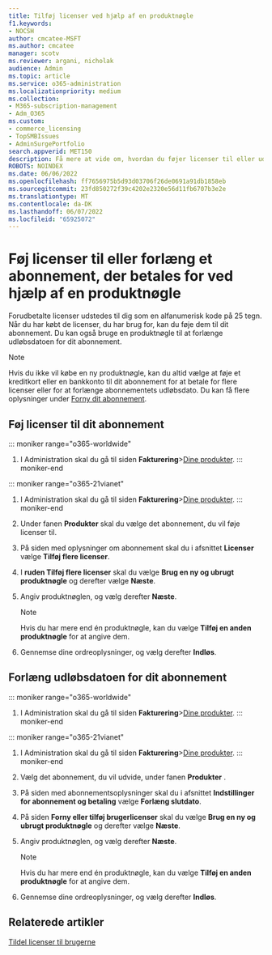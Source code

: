 ```yaml
---
title: Tilføj licenser ved hjælp af en produktnøgle
f1.keywords:
- NOCSH
author: cmcatee-MSFT
ms.author: cmcatee
manager: scotv
ms.reviewer: argani, nicholak
audience: Admin
ms.topic: article
ms.service: o365-administration
ms.localizationpriority: medium
ms.collection:
- M365-subscription-management
- Adm_O365
ms.custom:
- commerce_licensing
- TopSMBIssues
- AdminSurgePortfolio
search.appverid: MET150
description: Få mere at vide om, hvordan du føjer licenser til eller udvider dit abonnement med en produktnøgle.
ROBOTS: NOINDEX
ms.date: 06/06/2022
ms.openlocfilehash: ff7656975b5d93d03706f26de0691a91db1858eb
ms.sourcegitcommit: 23fd850272f39c4202e2320e56d11fb6707b3e2e
ms.translationtype: MT
ms.contentlocale: da-DK
ms.lasthandoff: 06/07/2022
ms.locfileid: "65925072"
---
```

# <a name="add-licenses-to-or-extend-a-subscription-paid-for-using-a-product-key"></a>Føj licenser til eller forlæng et abonnement, der betales for ved hjælp af en produktnøgle

Forudbetalte licenser udstedes til dig som en alfanumerisk kode på 25 tegn. Når du har købt de licenser, du har brug for, kan du føje dem til dit abonnement. Du kan også bruge en produktnøgle til at forlænge udløbsdatoen for dit abonnement.

> [!NOTE]
> Hvis du ikke vil købe en ny produktnøgle, kan du altid vælge at føje et kreditkort eller en bankkonto til dit abonnement for at betale for flere licenser eller for at forlænge abonnementets udløbsdato. Du kan få flere oplysninger under [Forny dit abonnement](../subscriptions/renew-your-subscription.md).
  
## <a name="add-licenses-to-your-subscription"></a>Føj licenser til dit abonnement

::: moniker range="o365-worldwide"

1. I Administration skal du gå til siden **Fakturering**\><a href="https://go.microsoft.com/fwlink/p/?linkid=842054" target="_blank">Dine produkter</a>.
::: moniker-end

::: moniker range="o365-21vianet"

1. I Administration skal du gå til siden **Fakturering**\><a href="https://go.microsoft.com/fwlink/p/?linkid=850626" target="_blank">Dine produkter</a>.
::: moniker-end

2. Under fanen **Produkter** skal du vælge det abonnement, du vil føje licenser til.
3. På siden med oplysninger om abonnement skal du i afsnittet **Licenser** vælge **Tilføj flere licenser**.
4. I **ruden Tilføj flere licenser** skal du vælge **Brug en ny og ubrugt produktnøgle** og derefter vælge **Næste**.
5. Angiv produktnøglen, og vælg derefter **Næste**.
    > [!NOTE]
    > Hvis du har mere end én produktnøgle, kan du vælge **Tilføj en anden produktnøgle** for at angive dem.
6. Gennemse dine ordreoplysninger, og vælg derefter **Indløs**.
  
## <a name="extend-the-expiration-date-of-your-subscription"></a>Forlæng udløbsdatoen for dit abonnement

::: moniker range="o365-worldwide"

1. I Administration skal du gå til siden **Fakturering**\><a href="https://go.microsoft.com/fwlink/p/?linkid=842054" target="_blank">Dine produkter</a>.
::: moniker-end

::: moniker range="o365-21vianet"

1. I Administration skal du gå til siden **Fakturering**\><a href="https://go.microsoft.com/fwlink/p/?linkid=850626" target="_blank">Dine produkter</a>.
::: moniker-end

2. Vælg det abonnement, du vil udvide, under fanen **Produkter** .
3. På siden med abonnementsoplysninger skal du i afsnittet **Indstillinger for abonnement og betaling** vælge **Forlæng slutdato**.
4. På siden **Forny eller tilføj brugerlicenser** skal du vælge **Brug en ny og ubrugt produktnøgle** og derefter vælge **Næste**.
5. Angiv produktnøglen, og vælg derefter **Næste**.
    > [!NOTE]
    > Hvis du har mere end én produktnøgle, kan du vælge **Tilføj en anden produktnøgle** for at angive dem.
6. Gennemse dine ordreoplysninger, og vælg derefter **Indløs**.

## <a name="related-articles"></a>Relaterede artikler

[Tildel licenser til brugerne](../../admin/manage/assign-licenses-to-users.md)
